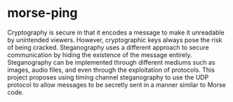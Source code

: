 # morse-ping

Cryptography is secure in that it encodes a message to make it unreadable by unintended viewers. However, cryptographic keys always pose the risk of being cracked. Steganography uses a different approach to secure communication by hiding the existence of the message entirely. Steganography can be implemented through different mediums such as images, audio files, and even through the exploitation of protocols. This project proposes using timing channel steganography to use the UDP protocol to allow messages to be secretly sent in a manner similar to Morse code.
